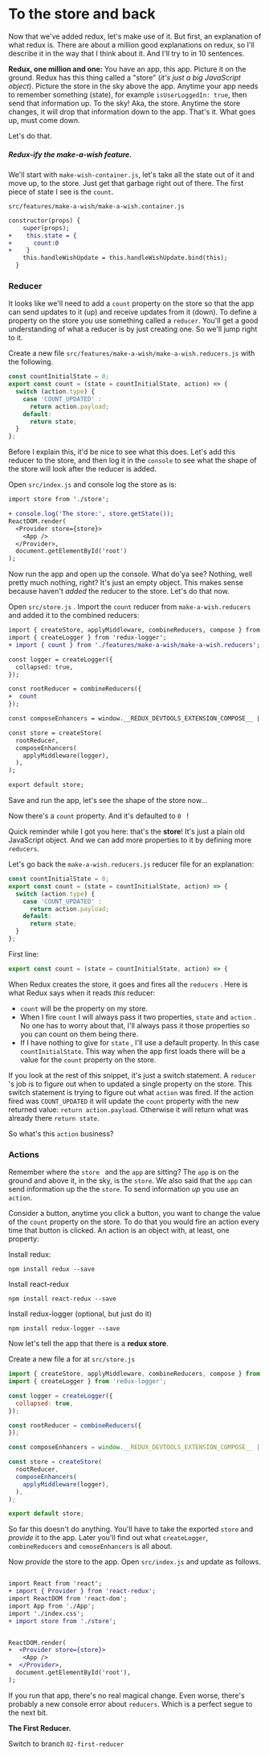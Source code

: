 # To the store and back

Now that we've added redux, let's make use of it. But first, an explanation of what redux is. There are about a million good explanations on redux, so I'll describe it in the way that I think about it. And I'll try to in 10 sentences. 

**Redux, one million and one:** You have an app, this app. Picture it on the ground. Redux has this thing called a "store" (*it's just a big JavaScript object*). Picture the store in the sky above the app. Anytime your app needs to remember something (state), for example `isUserLoggedIn: true`, then send that information up. To the sky! Aka, the store. Anytime the store changes, it will drop that information down to the app. That's it. What goes up, must come down. 

Let's do that. 

##### Redux-ify the make-a-wish feature.

We'll start with `make-wish-container.js`, let's take all the state out of it and move up, to the store. Just get that garbage right out of there. The first piece of state I see is the `count`.

`src/features/make-a-wish/make-a-wish.container.js`

```diff
constructor(props) {
    super(props);
+    this.state = {
+      count:0
+    }
    this.handleWishUpdate = this.handleWishUpdate.bind(this);
  }
```

### Reducer

It looks like we'll need to add a `count` property on the store so that the app can send updates to it (up) and receive updates from it (down).  To define a property on the store you use something called a `reducer`.  You'll get a good understanding of what a reducer is by just creating one. So we'll jump right to it.

Create a new file `src/features/make-a-wish/make-a-wish.reducers.js` with the following.

```javascript
const countInitialState = 0;
export const count = (state = countInitialState, action) => {
  switch (action.type) {
    case 'COUNT_UPDATED' :
      return action.payload;
    default:
      return state;
  }
};
```

Before I explain this, it'd be nice to see what this does. Let's add this reducer to the store, and then log it in the `console` to see what the shape of the store will look after the reducer is added. 

Open `src/index.js` and console log the store as is:

```diff
import store from './store';

+ console.log('The store:', store.getState());
ReactDOM.render(
  <Provider store={store}>
    <App />
  </Provider>,
  document.getElementById('root')
);
```

Now run the app and open up the console. What do'ya see? Nothing, well pretty much nothing, right? It's just an empty object. This makes sense because haven't _added_ the reducer to the store. Let's do that now.

Open `src/store.js` . Import the `count` reducer from  `make-a-wish.reducers` and added it to the combined reducers:

```diff
import { createStore, applyMiddleware, combineReducers, compose } from 'redux';
import { createLogger } from 'redux-logger';
+ import { count } from './features/make-a-wish/make-a-wish.reducers';

const logger = createLogger({
  collapsed: true,
});

const rootReducer = combineReducers({
+  count
});

const composeEnhancers = window.__REDUX_DEVTOOLS_EXTENSION_COMPOSE__ || compose;

const store = createStore(
  rootReducer,
  composeEnhancers(
    applyMiddleware(logger),
  ),
);

export default store;
```

Save and run the app, let's see the shape of the store now...

Now there's a `count` property. And it's defaulted to `0 ` !

Quick reminder while I got you here: that's the **store**! It's just a plain old JavaScript object. And we can add more properties to it by defining more `reducers`.

Let's go back the `make-a-wish.reducers.js` reducer file for an explanation:

```javascript
const countInitialState = 0;
export const count = (state = countInitialState, action) => {
  switch (action.type) {
    case 'COUNT_UPDATED' :
      return action.payload;
    default:
      return state;
  }
};
```

First line:

```javascript
export const count = (state = countInitialState, action) => {
```

When Redux creates the store, it goes and fires all the `reducers` . Here is what Redux says when it reads *this* reducer:

- `count` will be the property on my store.
- When I fire `count` I will always pass it two properties, `state` and `action` . No one has to worry about that, I'll always pass it those properties so you can count on them being there.
- If I have nothing to give for `state` , I'll use a default property. In this case `countInitialState`.  This way when the app first loads there will be a value for the `count` property on the store. 

If you look at the rest of this snippet, it's just a switch statement. A `reducer` 's job is to figure out when to updated a single property on the store. This switch statement is trying to figure out what `action` was fired. If the action fired was `COUNT_UPDATED` it will update the `count` property with the new returned value: `return action.payload`. Otherwise it will return what was already there `return state`. 

So what's this `action` business? 

### Actions

Remember where the `store ` and the `app` are sitting? The `app` is on the ground and above it, in the sky, is the `store`. We also said that the `app` can send information up the the `store`. To send information *up* you use an `action`. 



Consider a button, anytime you click a button, you want to change the value of the `count` property on the store. To do that you would fire an action every time that button is clicked. An action is an object with, at least, one property:









Install redux:

```
npm install redux --save
```



Install react-redux

```
npm install react-redux --save
```



Install redux-logger (optional, but just do it)

```
npm install redux-logger --save
```



Now let's tell the app that there is a **redux store**.

Create a new file a for at `src/store.js`

```javascript
import { createStore, applyMiddleware, combineReducers, compose } from 'redux';
import { createLogger } from 'redux-logger';

const logger = createLogger({
  collapsed: true,
});

const rootReducer = combineReducers({
});

const composeEnhancers = window.__REDUX_DEVTOOLS_EXTENSION_COMPOSE__ || compose;

const store = createStore(
  rootReducer,
  composeEnhancers(
    applyMiddleware(logger),
  ),
);

export default store;

```

So far this doesn't do anything. You'll have to take the exported `store` and *provide* it to the app.  Later you'll find out what `createLogger`,  `combineReducers` and `comoseEnhancers` is all about.  

Now *provide* the store to the app. Open `src/index.js` and update as follows.

```diff

import React from 'react';
+ import { Provider } from 'react-redux';
import ReactDOM from 'react-dom';
import App from './App';
import './index.css';
+ import store from './store';


ReactDOM.render(
+  <Provider store={store}>
    <App />
+  </Provider>,
  document.getElementById('root'),
);

```

If you run that app, there's no real magical change. Even worse, there's probably a new console error about `reducers`. Which is a perfect segue to the next bit. 

**The First Reducer.**

Switch to branch `02-first-reducer`

